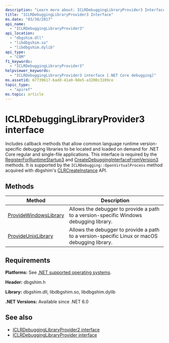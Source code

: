 ```yaml
---
description: "Learn more about: ICLRDebuggingLibraryProvider3 Interface"
title: "ICLRDebuggingLibraryProvider3 Interface"
ms.date: "03/30/2017"
api_name:
  - "ICLRDebuggingLibraryProvider3"
api_location:
  - "dbgshim.dll"
  - "libdbgshim.so"
  - "libdbgshim.dylib"
api_type:
  - "COM"
f1_keywords:
  - "ICLRDebuggingLibraryProvider3"
helpviewer_keywords:
  - "ICLRDebuggingLibraryProvider3 interface [.NET Core debugging]"
ms.assetid: 67739617-6add-41a9-9de5-a3200c3109ce
topic_type:
  - "apiref"
ms.topic: article
---
```

# ICLRDebuggingLibraryProvider3 interface

Includes callback methods that allow common language runtime version-specific debugging libraries to be located and loaded on demand for .NET Core regular and single-file applications. This interface is required by the [RegisterForRuntimeStartup3](../../../core/unmanaged-api/debugging/registerforruntimestartup3-function.md) and [CreateDebuggingInterfaceFromVersion3](../../../core/unmanaged-api/debugging/createdebugginginterfacefromversion3-function.md) methods. It is supported by the `ICLRDebugging::OpenVirtualProcess` method acquired with dbgshim's [CLRCreateInstance](../../../core/unmanaged-api/debugging/clrcreateinstance-function.md) API.

## Methods

|Method|Description|
|------------|-----------------|
|[ProvideWindowsLibrary](iclrdebugginglibraryprovider3-providewindowslibrary-method.md)|Allows the debugger to provide a path to a version-specific Windows debugging library.|
|[ProvideUnixLibrary](iclrdebugginglibraryprovider3-provideunixlibrary-method.md)|Allows the debugger to provide a path to a version-specific Linux or macOS debugging library.|

## Requirements

 **Platforms:** See [.NET supported operating systems](https://github.com/dotnet/core/blob/main/os-lifecycle-policy.md).

 **Header:** dbgshim.h

 **Library:** dbgshim.dll, libdbgshim.so, libdbgshim.dylib

 **.NET Versions:** Available since .NET 6.0

## See also

- [ICLRDebuggingLibraryProvider2 interface](iclrdebugginglibraryprovider2-interface.md)
- [ICLRDebuggingLibraryProvider interface](../../../framework/unmanaged-api/debugging/iclrdebugginglibraryprovider-interface.md)
